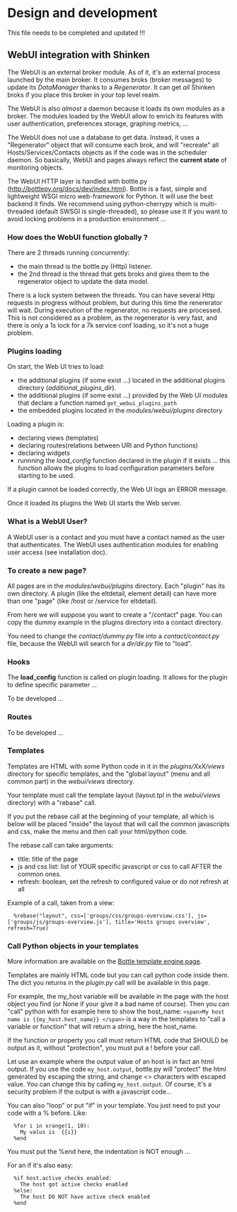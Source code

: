 # Design and development


This file needs to be completed and updated !!!


## WebUI integration with Shinken

The WebUI is an external broker module. As of it, it's an external process launched by the main broker. It consumes broks (broker messages) to update its *DataManager* thanks to a *Regenerator*. It can get *all* Shinken broks if you place this broker in your top level realm.

The WebUI is also *almost* a daemon because it loads its own modules as a broker. The modules loaded by the WebUI allow to enrich its features with user authentication, preferences storage, graphing metrics, ...

The WebUI does not use a database to get data. Instead, it uses a "Regenerator" object that will consume each brok, and will "recreate" all Hosts/Services/Contacts objects as if the code was in the scheduler daemon. So basically, WebUI and pages always reflect the **current state** of monitoring objects.

The WebUI HTTP layer is handled with bottle.py (http://bottlepy.org/docs/dev/index.html). Bottle is a fast, simple and lightweight WSGI micro web-framework for Python. It will use the best backend it finds. We recommend using python-cherrypy which is multi-threaded (default SWSGI is single-threaded), so please use it if you want to avoid locking problems in a production environment ...


### How does the WebUI function globally ? 

There are 2 threads running concurrently:
  * the main thread is the bottle.py (Http) listener. 
  * the 2nd thread is the thread that gets broks and gives them to the regenerator object to update the data model.

There is a lock system between the threads. You can have several Http requests in progress without problem, but during this time the renererator will wait. During execution of the regenerator, no requests are processed. This is not considered as a problem, as the regenerator is very fast, and there is only a 1s lock for a 7k service conf loading, so it's not a huge problem.


### Plugins loading

On start, the Web UI tries to load:
- the additional plugins (if some exist ...) located in the additional plugins directory (*additional_plugins_dir*).
- the additional plugins (if some exist ...) provided by the Web UI modules that declare a function named `get_webui_plugins_path`
- the embedded plugins located in the *modules/webui/plugins* directory

Loading a plugin is:
- declaring views (templates)
- declaring routes(relations between URI and Python functions)
- declaring widgets
- runnning the *load_config* function declared in the plugin if it exists ... this function allows the plugins to load configuration parameters before starting to be used.

If a plugin cannot be loaded correctly, the Web UI logs an ERROR message.

Once it loaded its plugins the Web UI starts the Web server.

### What is a WebUI User? 

A WebUI user is a contact and you must have a contact named as the user that authenticates. The WebUI uses authentication modules for enabling user access (see installation doc).


### To create a new page? 

All pages are in the *modules/webui/plugins* directory. Each "plugin" has its own directory. A plugin (like the eltdetail, element detail) can have more than one "page" (like /host or /service for eltdetail).

From here we will suppose you want to create a "/contact" page. You can copy the dummy example in the plugins directory into a contact directory.

You need to change the *contact/dummy.py* file into a *contact/contact.py* file, because the WebUI will search for a *dir/dir.py* file to "load".

### Hooks

 The **load_config** function is called on plugin loading. It allows for the plugin to define specific parameter ...

 To be developed ...

### Routes

 To be developed ...

### Templates 

Templates are HTML with some Python code in it in the *plugins/XxX/views* directory for specific templates, and the "global layout" (menu and all common part) in the *webui/views* directory.

Your template must call the template layout (layout.tpl in the *webui/views* directory) with a "rebase" call.

If you put the rebase call at the beginning of your template, all which is below will be placed "inside" the layout that will call the common javascripts and css, make the menu and then call your html/python code.

The rebase call can take arguments:
  * title: title of the page
  * js and css list: list of YOUR specific javascript or css to call AFTER the common ones.
  * refresh: boolean, set the refresh to configured value or do not refresh at all

Example of a call, taken from a view:
```
  %rebase("layout", css=['groups/css/groups-overview.css'], js=['groups/js/groups-overview.js'], title='Hosts groups overview', refresh=True)
```


### Call Python objects in your templates 

More information are available  on the [Bottle template engine page](http://bottlepy.org/docs/dev/stpl.html).

Templates are mainly HTML code but you can call python code inside them. The dict you returns in the *plugin.py* call will be available in this page.

For example, the my_host variable will be available in the page with the host object you find (or None if your give it a bad name of course). Then you can "call" python with for example here to show the host_name: ``<span>My host name is {{my_host.host_name}} </span>`` is a way in the templates to "call a variable or function" that will return a string, here the host_name. 

If the function or property you call must return HTML code that SHOULD be output as it, without "protection", you must put a ! before your call.

Let use an example where the output value of an host is in fact an html output. If you use the code  ``my_host.output``, bottle.py will "protect" the html generated by escaping the string, and change <> characters with escaped value. You can change this by calling ``my_host.output``. Of course, it's a security problem if the output is with a javascript code...

You can also "loop" or put "if" in your template. You just need to put your code with a % before. Like:

```
  %for i in xrange(1, 10):
    My valus is  {{i}}
  %end
```

You must put the %end here, the indentation is NOT enough ...

For an if it's also easy:

```
  %if host.active_checks_enabled:
    The host got active checks enabled
  %else:
    The host DO NOT have active check enabled
  %end
```